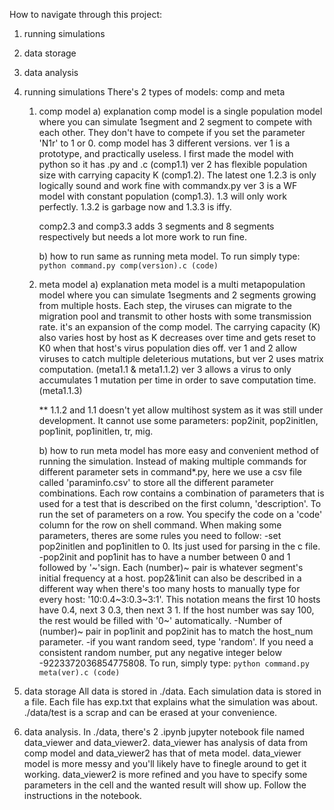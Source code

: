 How to navigate through this project:

1. running simulations
2. data storage
3. data analysis


1. running simulations 
	There's 2 types of models: comp and meta
	1) comp model
		a) explanation
		comp model is a single population model where you can simulate 
		1segment and 2 segment to compete with each other. They don't have to
		compete if you set the parameter 'N1r' to 1 or 0.
		comp model has 3 different versions.
		ver 1 is a prototype, and practically useless. I first made the model with python so it has .py and .c (comp1.1)
		ver 2 has flexible population size with carrying capacity K (comp1.2). The latest one 1.2.3 is only logically sound and work fine with commandx.py 
		ver 3 is a WF model with constant population (comp1.3). 1.3 will only work perfectly. 1.3.2 is garbage now and 1.3.3 is iffy.

		comp2.3 and comp3.3 adds 3 segments and 8 segments respectively but needs a lot more work to run fine.

		b) how to run
		same as running meta model.
		To run simply type: 
		```python command.py comp(version).c (code)``` 

	2) meta model
		a) explanation
		meta model is a multi metapopulation model where you can simulate 1segments and 2 segments growing from multiple hosts.
		Each step, the viruses can migrate to the migration pool and transmit to other hosts with some transmission rate. 
		it's an expansion of the comp model. The carrying capacity (K) also varies host by host as K decreases over time and gets reset to K0 when that host's virus population dies off.
		ver 1 and 2 allow viruses to catch multiple deleterious mutations, but ver 2 uses matrix computation. (meta1.1 & meta1.1.2)
		ver 3 allows a virus to only accumulates 1 mutation per time in order to save computation time. (meta1.1.3)

		** 1.1.2 and 1.1 doesn't yet allow multihost system as it was still under development. It cannot use some parameters: pop2init, pop2initlen, pop1init, pop1initlen, tr, mig.

		b) how to run
		meta model has more easy and convenient method of running the simulation.
		Instead of making multiple commands for different parameter sets in command*.py, here we use a csv file called 'paraminfo.csv' to store all the 
		different parameter combinations. Each row contains a combination of parameters that is used for a test that is described on the first column, 'description'. 
		To run the set of parameters on a row. You specify the code on a 'code' column for the row on shell command.
		When making some parameters, theres are some rules you need to follow:
			-set pop2initlen and pop1initlen to 0. Its just used for parsing in the c file.
			-pop2init and pop1init has to have a number between 0 and 1 followed by '~'sign. Each (number)~ pair is whatever segment's initial frequency at a host. pop2&1init can also be described in a different way when there's too many hosts to manually type for every host: '10:0.4~3:0.3~3:1'. This notation means the first 10 hosts have 0.4, next 3 0.3, then next 3 1. If the host number was say 100, the rest would be filled with '0~' automatically.
			-Number of (number)~ pair in pop1init and pop2init has to match the host_num parameter.
			-if you want random seed, type 'random'. If you need a consistent random number, put any negative integer below -9223372036854775808.
		To run, simply type:
		```python command.py meta(ver).c (code)```

2. data storage
	All data is stored in ./data.
	Each simulation data is stored in a file. Each file has exp.txt that explains what the simulation was about.
	./data/test is a scrap and can be erased at your convenience.
3. data analysis.
	In ./data, there's 2 .ipynb jupyter notebook file named data_viewer and data_viewer2. 
	data_viewer has analysis of data from comp model and data_viewer2 has that of meta model.
	data_viewer model is more messy and you'll likely have to finegle around to get it working.
	data_viewer2 is more refined and you have to specify some parameters in the cell and the wanted result will show up.
	Follow the instructions in the notebook.






















